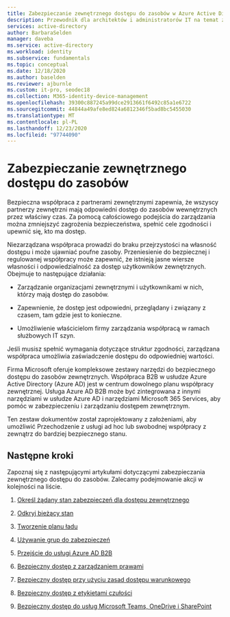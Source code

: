 ```yaml
---
title: Zabezpieczanie zewnętrznego dostępu do zasobów w Azure Active Directory
description: Przewodnik dla architektów i administratorów IT na temat zabezpieczania zewnętrznego dostępu do zasobów wewnętrznych
services: active-directory
author: BarbaraSelden
manager: daveba
ms.service: active-directory
ms.workload: identity
ms.subservice: fundamentals
ms.topic: conceptual
ms.date: 12/18/2020
ms.author: baselden
ms.reviewer: ajburnle
ms.custom: it-pro, seodec18
ms.collection: M365-identity-device-management
ms.openlocfilehash: 39300c887245a99dce2913661f6492c85a1e6722
ms.sourcegitcommit: 44844a49afe8ed824a6812346f5bad8bc5455030
ms.translationtype: MT
ms.contentlocale: pl-PL
ms.lasthandoff: 12/23/2020
ms.locfileid: "97744090"
---
```

# <a name="securing-external-access-to-resources"></a>Zabezpieczanie zewnętrznego dostępu do zasobów

Bezpieczna współpraca z partnerami zewnętrznymi zapewnia, że wszyscy partnerzy zewnętrzni mają odpowiedni dostęp do zasobów wewnętrznych przez właściwy czas. Za pomocą całościowego podejścia do zarządzania można zmniejszyć zagrożenia bezpieczeństwa, spełnić cele zgodności i upewnić się, kto ma dostęp.

Niezarządzana współpraca prowadzi do braku przejrzystości na własność dostępu i może ujawniać poufne zasoby. Przeniesienie do bezpiecznej i regulowanej współpracy może zapewnić, że istnieją jasne wiersze własności i odpowiedzialność za dostęp użytkowników zewnętrznych. Obejmuje to następujące działania:

* Zarządzanie organizacjami zewnętrznymi i użytkownikami w nich, którzy mają dostęp do zasobów.

* Zapewnienie, że dostęp jest odpowiedni, przeglądany i związany z czasem, tam gdzie jest to konieczne.

* Umożliwienie właścicielom firmy zarządzania współpracą w ramach służbowych IT szyn.

Jeśli musisz spełnić wymagania dotyczące struktur zgodności, zarządzana współpraca umożliwia zaświadczenie dostępu do odpowiedniej wartości.

Firma Microsoft oferuje kompleksowe zestawy narzędzi do bezpiecznego dostępu do zasobów zewnętrznych.  Współpraca B2B w usłudze Azure Active Directory (Azure AD) jest w centrum dowolnego planu współpracy zewnętrznej. Usługa Azure AD B2B może być zintegrowana z innymi narzędziami w usłudze Azure AD i narzędziami Microsoft 365 Services, aby pomóc w zabezpieczeniu i zarządzaniu dostępem zewnętrznym.

Ten zestaw dokumentów został zaprojektowany z założeniami, aby umożliwić Przechodzenie z usługi ad hoc lub swobodnej współpracy z zewnątrz do bardziej bezpiecznego stanu. 

## <a name="next-steps"></a>Następne kroki

Zapoznaj się z następującymi artykułami dotyczącymi zabezpieczania zewnętrznego dostępu do zasobów. Zalecamy podejmowanie akcji w kolejności na liście.


1. [Określ żądany stan zabezpieczeń dla dostępu zewnętrznego](1-secure-access-posture.md)

2. [Odkryj bieżący stan](2-secure-access-current-state.md)

3. [Tworzenie planu ładu](3-secure-access-plan.md)

4. [Używanie grup do zabezpieczeń](4-secure-access-groups.md)

5. [Przejście do usługi Azure AD B2B](5-secure-access-b2b.md)

6. [Bezpieczny dostęp z zarządzaniem prawami](6-secure-access-entitlement-managment.md)

7. [Bezpieczny dostęp przy użyciu zasad dostępu warunkowego](7-secure-access-conditional-access.md)

8. [Bezpieczny dostęp z etykietami czułości](8-secure-access-sensitivity-labels.md)

9. [Bezpieczny dostęp do usług Microsoft Teams, OneDrive i SharePoint](9-secure-access-teams-sharepoint.md)
